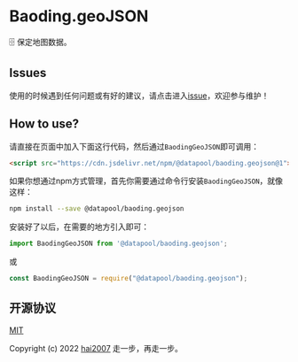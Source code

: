 # Baoding.geoJSON
🗄️ 保定地图数据。

## Issues
使用的时候遇到任何问题或有好的建议，请点击进入[issue](https://github.com/hai2007/datapool/issues)，欢迎参与维护！

## How to use?

请直接在页面中加入下面这行代码，然后通过```BaodingGeoJSON```即可调用：

```html
<script src="https://cdn.jsdelivr.net/npm/@datapool/baoding.geojson@1"></script>
```

如果你想通过npm方式管理，首先你需要通过命令行安装``````BaodingGeoJSON``````，就像这样：

```bash
npm install --save @datapool/baoding.geojson
```

安装好了以后，在需要的地方引入即可：

```js
import BaodingGeoJSON from '@datapool/baoding.geojson';
```

或

```js
const BaodingGeoJSON = require("@datapool/baoding.geojson");
```

开源协议
---------------------------------------
[MIT](https://github.com/hai2007/datapool/blob/master/LICENSE)

Copyright (c) 2022 [hai2007](https://hai2007.gitee.io/sweethome/) 走一步，再走一步。
